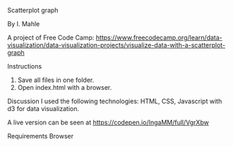 Scatterplot graph

By I. Mahle

A project of Free Code Camp: https://www.freecodecamp.org/learn/data-visualization/data-visualization-projects/visualize-data-with-a-scatterplot-graph

Instructions

1. Save all files in one folder.
2. Open index.html with a browser.

Discussion
I used the following technologies: HTML, CSS, Javascript with d3 for data visualization.

A live version can be seen at https://codepen.io/IngaMM/full/VgrXbw

Requirements
Browser
